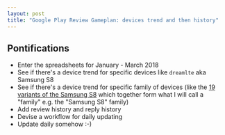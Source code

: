 ```yaml
---
layout: post
title: "Google Play Review Gameplan: devices trend and then history"
---
```


## Pontifications

* Enter the spreadsheets for January - March 2018
* See if there's a device trend for specific devices like ```dreamlte``` aka Samsung S8
* See if there's a device trend for specific family of devices (like the [19 variants of the Samsung S8](http://rolandtanglao.com/2018/04/13/p2-find-all-samsung-s8-in-devices-database/) which together form what I will call a "family" e.g. the "Samsung S8" family)
* Add review history and reply history
* Devise a workflow for daily updating
* Update daily somehow :-)



